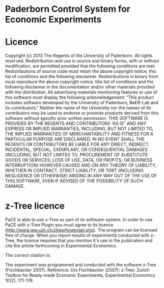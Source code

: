 Paderborn Control System for Economic Experiments
====


Licence
===
Copyright (c) 2013
The Regents of the University of Paderborn. All rights reserved.
Redistribution and use in source and binary forms, with or without modification, are permitted provided that the following conditions are met:
Redistributions of source code must retain the above copyright notice, this list of conditions and the following disclaimer.
Redistributions in binary form must reproduce the above copyright notice, this list of conditions and the following disclaimer in the documentation and/or other materials provided with the distribution.
All advertising materials mentioning features or use of this software must display the following acknowledgement: “This product includes software developed by the University of Paderborn, BaER-Lab and its contributors.”
Neither the name of the University nor the names of its contributors may be used to endorse or promote products derived from this software without specific prior written permission.
THIS SOFTWARE IS PROVIDED BY THE REGENTS AND CONTRIBUTORS “AS IS” AND ANY EXPRESS OR IMPLIED WARRANTIES, INCLUDING, BUT NOT LIMITED TO, THE IMPLIED WARRANTIES OF MERCHANTABILITY AND FITNESS FOR A PARTICULAR PURPOSE ARE DISCLAIMED. IN NO EVENT SHALL THE REGENTS OR CONTRIBUTORS BE LIABLE FOR ANY DIRECT, INDIRECT, INCIDENTAL, SPECIAL, EXEMPLARY, OR CONSEQUENTIAL DAMAGES (INCLUDING, BUT NOT LIMITED TO, PROCUREMENT OF SUBSTITUTE GOODS OR SERVICES; LOSS OF USE, DATA, OR PROFITS; OR BUSINESS INTERRUPTION) HOWEVER CAUSED AND ON ANY THEORY OF LIABILITY, WHETHER IN CONTRACT, STRICT LIABILITY, OR TORT (INCLUDING NEGLIGENCE OR OTHERWISE) ARISING IN ANY WAY OUT OF THE USE OF THIS SOFTWARE, EVEN IF ADVISED OF THE POSSIBILITY OF SUCH DAMAGE.


z-Tree licence
===
PaCE is able to use z-Tree as part of its software-system. In order to use PaCE with z-Tree Plugin you must agree to its licence (http://www.iew.uzh.ch/ztree/howtoget.php). The program can be licensed free of charge. When you report results of experiments conducted with z-Tree, the licence requires that you mention it's use in the publication and cite the article forthcoming in Experimental Economics.

The correct citation is:

The experiment was programmed and conducted with the software z-Tree (Fischbacher 2007). 
Reference: Urs Fischbacher (2007): z-Tree: Zurich Toolbox for Ready-made Economic Experiments, Experimental Economics 10(2), 171-178.
